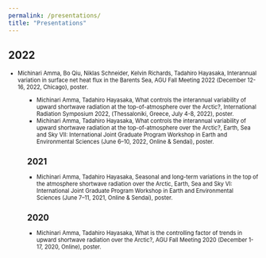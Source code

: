 ```yaml
---
permalink: /presentations/
title: "Presentations"
---
```


## 2022
<span style="font-size: 80%">
<ul>
 <li>Michinari Amma, Bo Qiu, Niklas Schneider, Kelvin Richards, Tadahiro Hayasaka, Interannual variation in surface net heat flux in the Barents Sea, AGU Fall Meeting 2022 (December 12-16, 2022, Chicago), poster.</li>
<ul>
<span>
  
  
- Michinari Amma, Tadahiro Hayasaka, What controls the interannual variability of upward shortwave radiation at the top-of-atmosphere over the Arctic?, International Radiation Symposium 2022, (Thessaloniki, Greece, July 4-8, 2022), poster.
- Michinari Amma, Tadahiro Hayasaka, What controls the interannual variability of upward shortwave radiation at the top-of-atmosphere over the Arctic?, Earth, Sea and Sky VII: International Joint Graduate Program Workshop in Earth and Environmental Sciences (June 6–10, 2022, Online & Sendai), poster.

## 2021
- Michinari Amma, Tadahiro Hayasaka, Seasonal and long-term variations in the top of the atmosphere shortwave radiation over the Arctic, Earth, Sea and Sky VI: International Joint Graduate Program Workshop in Earth and Environmental Sciences (June 7–11, 2021, Online & Sendai), poster.

## 2020
- Michinari Amma, Tadahiro Hayasaka, What is the controlling factor of trends in upward shortwave radiation over the Arctic?, AGU Fall Meeting 2020 (December 1-17, 2020, Online), poster.
